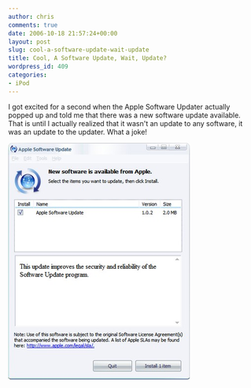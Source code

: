 ```yaml
---
author: chris
comments: true
date: 2006-10-18 21:57:24+00:00
layout: post
slug: cool-a-software-update-wait-update
title: Cool, A Software Update, Wait, Update?
wordpress_id: 409
categories:
- iPod
---
```


I got excited for a second when the Apple Software Updater actually popped up and told me that there was a new software update available. That is until I actually realized that it wasn't an update to any software, it was an update to the updater. What a joke!

<!-- more -->


![Apple Software Updater](/images/uploads/2006/10/appleSoftwareUpdate.jpg)
